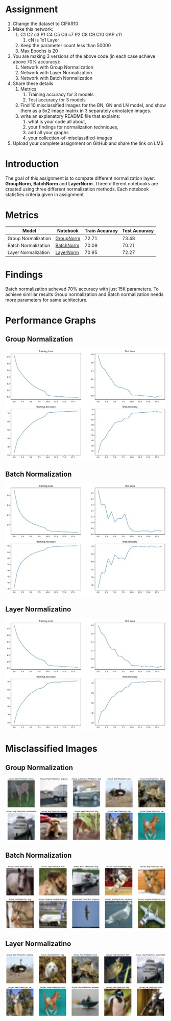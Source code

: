 # Assignment
1. Change the dataset to CIFAR10
2. Make this network:
    1. C1 C2 c3 P1 C4 C5 C6 c7 P2 C8 C9 C10 GAP c11
        1. cN is 1x1 Layer
    2. Keep the parameter count less than 50000
    3. Max Epochs is 20
3. You are making 3 versions of the above code (in each case achieve above 70% accuracy):
    1. Network with Group Normalization
    2. Network with Layer Normalization
    3. Network with Batch Normalization
4. Share these details
    1.  Metrics
        1. Training accuracy for 3 models
        2. Test accuracy for 3 models
    2. Find 10 misclassified images for the BN, GN and LN model, and show them as a 5x2 image matrix in 3 separately annotated images. 
    3. write an explanatory README file that explains:
        1. what is your code all about,
        2. your findings for normalization techniques,
        3. add all your graphs
        4. your collection-of-misclassified-images 
4. Upload your complete assignment on GitHub and share the link on LMS

# Introduction
The goal of this assignment is to compate different normalization layer: **GroupNorm**, **BatchNorm** and **LayerNorm**. Three different notebooks are created using three different normalization methods. Each notebook statisfies criteria given in assignment. 

# Metrics
|Model|Notebook|Train Accuracy| Test Accuracy|
|-----|--------|--------------|--------------|
Group Normalization|[GroupNorm](./ERA_V2_S8_GroupNorm.ipynb)|72.71|73.48|
Batch Normalization|[BatchNorm](./ERA_V2_S8_BatchNorm.ipynb)|70.09|70.21
Layer Normalization|[LayerNorm](./ERA_V2_S8_LayerNorm.ipynb)|70.95|72.27

# Findings
Batch normalization acheved 70% accuracy with just 15K parameters. To achieve simillar results Group normalization and Batch normalization needs more parameters for same achitecture. 

# Performance Graphs
## Group Normalization
![GroupNorm](./Images/GroupNorm/metrics.png)

## Batch Normalization
![BatchNorm](./Images/BatchNorm/metrics.png)

## Layer Normalizatino
![LayerNorm](./Images/LayerNorm/metrics.png)

# Misclassified Images
## Group Normalization
![GroupNorm](./Images/GroupNorm/results.png)

## Batch Normalization
![BatchNorm](./Images/BatchNorm/results.png)

## Layer Normalizatino
![LayerNorm](./Images/LayerNorm/results.png)